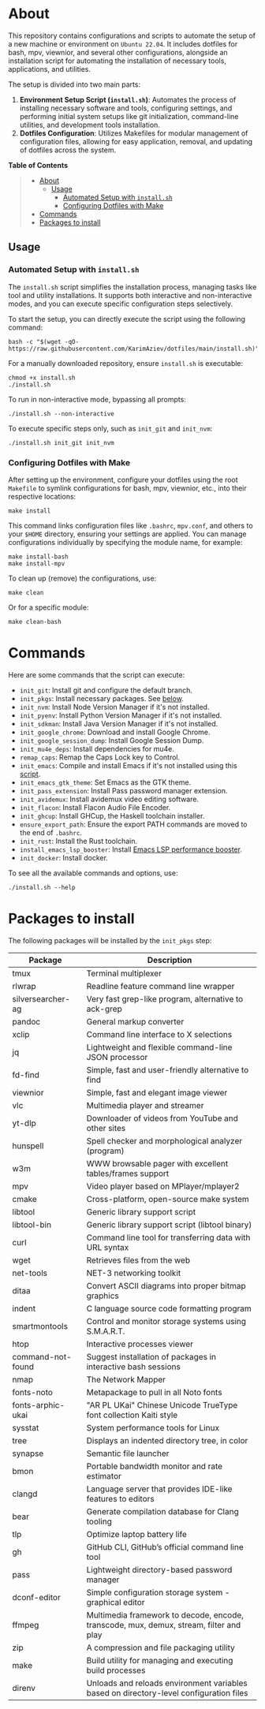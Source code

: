 # About

This repository contains configurations and scripts to automate the setup of a new machine or environment on `Ubuntu 22.04`. It includes dotfiles for bash, mpv, viewnior, and several other configurations, alongside an installation script for automating the installation of necessary tools, applications, and utilities.

The setup is divided into two main parts:

1. **Environment Setup Script (`install.sh`)**: Automates the process of installing necessary software and tools, configuring settings, and performing initial system setups like git initialization, command-line utilities, and development tools installation.
2. **Dotfiles Configuration**: Utilizes Makefiles for modular management of configuration files, allowing for easy application, removal, and updating of dotfiles across the system.

<!-- markdown-toc start - Don't edit this section. Run M-x markdown-toc-refresh-toc -->

**Table of Contents**

> - [About](#about)
>   - [Usage](#usage)
>     - [Automated Setup with `install.sh`](#automated-setup-with-installsh)
>     - [Configuring Dotfiles with Make](#configuring-dotfiles-with-make)
> - [Commands](#commands)
> - [Packages to install](#packages-to-install)

<!-- markdown-toc end -->

## Usage

### Automated Setup with `install.sh`

The `install.sh` script simplifies the installation process, managing tasks like tool and utility installations. It supports both interactive and non-interactive modes, and you can execute specific configuration steps selectively.

To start the setup, you can directly execute the script using the following command:

```shell
bash -c "$(wget -qO- https://raw.githubusercontent.com/KarimAziev/dotfiles/main/install.sh)"
```

For a manually downloaded repository, ensure `install.sh` is executable:

```shell
chmod +x install.sh
./install.sh
```

To run in non-interactive mode, bypassing all prompts:

```shell
./install.sh --non-interactive
```

To execute specific steps only, such as `init_git` and `init_nvm`:

```shell
./install.sh init_git init_nvm
```

### Configuring Dotfiles with Make

After setting up the environment, configure your dotfiles using the root `Makefile` to symlink configurations for bash, mpv, viewnior, etc., into their respective locations:

```shell
make install
```

This command links configuration files like `.bashrc`, `mpv.conf`, and others to your `$HOME` directory, ensuring your settings are applied. You can manage configurations individually by specifying the module name, for example:

```shell
make install-bash
make install-mpv
```

To clean up (remove) the configurations, use:

```shell
make clean
```

Or for a specific module:

```shell
make clean-bash
```

# Commands

Here are some commands that the script can execute:

- `init_git`: Install git and configure the default branch.
- `init_pkgs`: Install necessary packages. See [below](#packages-to-install).
- `init_nvm`: Install Node Version Manager if it's not installed.
- `init_pyenv`: Install Python Version Manager if it's not installed.
- `init_sdkman`: Install Java Version Manager if it's not installed.
- `init_google_chrome`: Download and install Google Chrome.
- `init_google_session_dump`: Install Google Session Dump.
- `init_mu4e_deps`: Install dependencies for mu4e.
- `remap_caps`: Remap the Caps Lock key to Control.
- `init_emacs`: Compile and install Emacs if it's not installed using this [script](https://github.com/KarimAziev/build-emacs).
- `init_emacs_gtk_theme`: Set Emacs as the GTK theme.
- `init_pass_extension`: Install Pass password manager extension.
- `init_avidemux`: Install avidemux video editing software.
- `init_flacon`: Install Flacon Audio File Encoder.
- `init_ghcup`: Install GHCup, the Haskell toolchain installer.
- `ensure_export_path`: Ensure the export PATH commands are moved to the end of `.bashrc`.
- `init_rust`: Install the Rust toolchain.
- `install_emacs_lsp_booster`: Install [Emacs LSP performance booster](https://github.com/blahgeek/emacs-lsp-booster).
- `init_docker`: Install docker.

To see all the available commands and options, use:

```shell
./install.sh --help
```

# Packages to install

The following packages will be installed by the `init_pkgs` step:

| Package           | Description                                                                            |
| ----------------- | -------------------------------------------------------------------------------------- |
| tmux              | Terminal multiplexer                                                                   |
| rlwrap            | Readline feature command line wrapper                                                  |
| silversearcher-ag | Very fast grep-like program, alternative to ack-grep                                   |
| pandoc            | General markup converter                                                               |
| xclip             | Command line interface to X selections                                                 |
| jq                | Lightweight and flexible command-line JSON processor                                   |
| fd-find           | Simple, fast and user-friendly alternative to find                                     |
| viewnior          | Simple, fast and elegant image viewer                                                  |
| vlc               | Multimedia player and streamer                                                         |
| yt-dlp            | Downloader of videos from YouTube and other sites                                      |
| hunspell          | Spell checker and morphological analyzer (program)                                     |
| w3m               | WWW browsable pager with excellent tables/frames support                               |
| mpv               | Video player based on MPlayer/mplayer2                                                 |
| cmake             | Cross-platform, open-source make system                                                |
| libtool           | Generic library support script                                                         |
| libtool-bin       | Generic library support script (libtool binary)                                        |
| curl              | Command line tool for transferring data with URL syntax                                |
| wget              | Retrieves files from the web                                                           |
| net-tools         | NET-3 networking toolkit                                                               |
| ditaa             | Convert ASCII diagrams into proper bitmap graphics                                     |
| indent            | C language source code formatting program                                              |
| smartmontools     | Control and monitor storage systems using S.M.A.R.T.                                   |
| htop              | Interactive processes viewer                                                           |
| command-not-found | Suggest installation of packages in interactive bash sessions                          |
| nmap              | The Network Mapper                                                                     |
| fonts-noto        | Metapackage to pull in all Noto fonts                                                  |
| fonts-arphic-ukai | "AR PL UKai" Chinese Unicode TrueType font collection Kaiti style                      |
| sysstat           | System performance tools for Linux                                                     |
| tree              | Displays an indented directory tree, in color                                          |
| synapse           | Semantic file launcher                                                                 |
| bmon              | Portable bandwidth monitor and rate estimator                                          |
| clangd            | Language server that provides IDE-like features to editors                             |
| bear              | Generate compilation database for Clang tooling                                        |
| tlp               | Optimize laptop battery life                                                           |
| gh                | GitHub CLI, GitHub’s official command line tool                                        |
| pass              | Lightweight directory-based password manager                                           |
| dconf-editor      | Simple configuration storage system - graphical editor                                 |
| ffmpeg            | Multimedia framework to decode, encode, transcode, mux, demux, stream, filter and play |
| zip               | A compression and file packaging utility                                               |
| make              | Build utility for managing and executing build processes                               |
| direnv            | Unloads and reloads environment variables based on directory-level configuration files |

